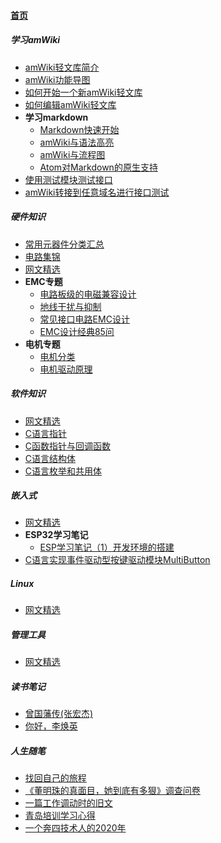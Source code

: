 
#### [首页](?file=home-首页)

##### 学习amWiki
- [amWiki轻文库简介](?file=001-学习amWiki/01-amWiki轻文库简介 "amWiki轻文库简介")
- [amWiki功能导图](?file=001-学习amWiki/02-amWiki功能导图 "amWiki功能导图")
- [如何开始一个新amWiki轻文库](?file=001-学习amWiki/03-如何开始一个新amWiki轻文库 "如何开始一个新amWiki轻文库")
- [如何编辑amWiki轻文库](?file=001-学习amWiki/04-如何编辑amWiki轻文库 "如何编辑amWiki轻文库")
- **学习markdown**
    - [Markdown快速开始](?file=001-学习amWiki/05-学习markdown/01-Markdown快速开始 "Markdown快速开始")
    - [amWiki与语法高亮](?file=001-学习amWiki/05-学习markdown/02-amWiki与语法高亮 "amWiki与语法高亮")
    - [amWiki与流程图](?file=001-学习amWiki/05-学习markdown/03-amWiki与流程图 "amWiki与流程图")
    - [Atom对Markdown的原生支持](?file=001-学习amWiki/05-学习markdown/05-Atom对Markdown的原生支持 "Atom对Markdown的原生支持")
- [使用测试模块测试接口](?file=001-学习amWiki/06-使用测试模块测试接口 "使用测试模块测试接口")
- [amWiki转接到任意域名进行接口测试](?file=001-学习amWiki/07-amWiki转接到任意域名进行接口测试 "amWiki转接到任意域名进行接口测试")

##### 硬件知识
- [常用元器件分类汇总](?file=002-硬件知识/001-常用元器件分类汇总 "常用元器件分类汇总")
- [电路集锦](?file=002-硬件知识/002-电路集锦 "电路集锦")
- [网文精选](?file=002-硬件知识/003-网文精选 "网文精选")
- **EMC专题**
    - [电路板级的电磁兼容设计](?file=002-硬件知识/004-EMC专题/001-电路板级的电磁兼容设计 "电路板级的电磁兼容设计")
    - [地线干扰与抑制](?file=002-硬件知识/004-EMC专题/002-地线干扰与抑制 "地线干扰与抑制")
    - [常见接口电路EMC设计](?file=002-硬件知识/004-EMC专题/003-常见接口电路EMC设计 "常见接口电路EMC设计")
    - [EMC设计经典85问](?file=002-硬件知识/004-EMC专题/004-EMC设计经典85问 "EMC设计经典85问")
- **电机专题**
    - [电机分类](?file=002-硬件知识/005-电机专题/001-电机分类 "电机分类")
    - [电机驱动原理](?file=002-硬件知识/005-电机专题/002-电机驱动原理 "电机驱动原理")

##### 软件知识
- [网文精选](?file=003-软件知识/001-网文精选 "网文精选")
- [C语言指针](?file=003-软件知识/002-C语言指针 "C语言指针")
- [C函数指针与回调函数](?file=003-软件知识/003-C函数指针与回调函数 "C函数指针与回调函数")
- [C语言结构体](?file=003-软件知识/004-C语言结构体 "C语言结构体")
- [C语言枚举和共用体](?file=003-软件知识/005-C语言枚举和共用体 "C语言枚举和共用体")

##### 嵌入式
- [网文精选](?file=004-嵌入式/001-网文精选 "网文精选")
- **ESP32学习笔记**
    - [ESP学习笔记（1）开发环境的搭建](?file=004-嵌入式/002-ESP32学习笔记/001-ESP学习笔记（1）开发环境的搭建 "ESP学习笔记（1）开发环境的搭建")
- [C语言实现事件驱动型按键驱动模块MultiButton](?file=004-嵌入式/003-C语言实现事件驱动型按键驱动模块MultiButton "C语言实现事件驱动型按键驱动模块MultiButton")

##### Linux
- [网文精选](?file=005-Linux/001-网文精选 "网文精选")

##### 管理工具
- [网文精选](?file=006-管理工具/001-网文精选 "网文精选")

##### 读书笔记
- [曾国藩传&#40;张宏杰&#41;](?file=007-读书笔记/001-曾国藩传&#40;张宏杰&#41; "曾国藩传&#40;张宏杰&#41;")
- [你好，李焕英](?file=007-读书笔记/002-你好，李焕英 "你好，李焕英")

##### 人生随笔
- [找回自己的旅程](?file=008-人生随笔/001-找回自己的旅程 "找回自己的旅程")
- [《董明珠的真面目，她到底有多狠》调查问卷](?file=008-人生随笔/002-《董明珠的真面目，她到底有多狠》调查问卷 "《董明珠的真面目，她到底有多狠》调查问卷")
- [一篇工作调动时的旧文](?file=008-人生随笔/003-一篇工作调动时的旧文 "一篇工作调动时的旧文")
- [青岛培训学习心得](?file=008-人生随笔/004-青岛培训学习心得 "青岛培训学习心得")
- [一个奔四技术人的2020年](?file=008-人生随笔/005-一个奔四技术人的2020年 "一个奔四技术人的2020年")
